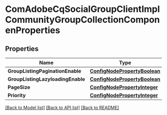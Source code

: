 # ComAdobeCqSocialGroupClientImplCommunityGroupCollectionComponenProperties

## Properties
Name | Type | Description | Notes
------------ | ------------- | ------------- | -------------
**GroupListingPaginationEnable** | [**ConfigNodePropertyBoolean**](configNodePropertyBoolean.md) |  | [optional] 
**GroupListingLazyloadingEnable** | [**ConfigNodePropertyBoolean**](configNodePropertyBoolean.md) |  | [optional] 
**PageSize** | [**ConfigNodePropertyInteger**](configNodePropertyInteger.md) |  | [optional] 
**Priority** | [**ConfigNodePropertyInteger**](configNodePropertyInteger.md) |  | [optional] 

[[Back to Model list]](../README.md#documentation-for-models) [[Back to API list]](../README.md#documentation-for-api-endpoints) [[Back to README]](../README.md)


